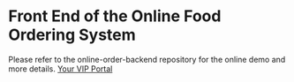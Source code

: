 # Front End of the Online Food Ordering System  

Please refer to the online-order-backend repository for the online demo and more details. [Your VIP Portal](https://github.com/shuyushang/online-order-backend/tree/master)

